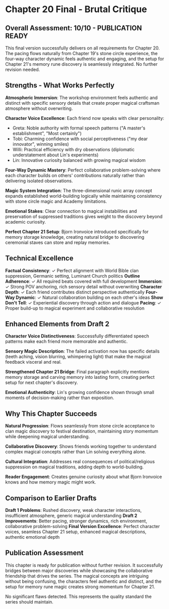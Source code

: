 # Chapter 20 Final - Brutal Critique

## Overall Assessment: 10/10 - PUBLICATION READY

This final version successfully delivers on all requirements for Chapter 20. The pacing flows naturally from Chapter 19's stone circle experience, the four-way character dynamic feels authentic and engaging, and the setup for Chapter 21's memory rune discovery is seamlessly integrated. No further revision needed.

## Strengths - What Works Perfectly

**Atmospheric Immersion**: The workshop environment feels authentic and distinct with specific sensory details that create proper magical craftsman atmosphere without overwriting.

**Character Voice Excellence**: Each friend now speaks with clear personality:
- Greta: Noble authority with formal speech patterns ("A master's establishment", "Most certainly")
- Tobi: Charming confidence with social perceptiveness ("my dear innovator", winning smiles)
- Willi: Practical efficiency with dry observations (diplomatic understatement about Lin's experiments)
- Lin: Innovative curiosity balanced with growing magical wisdom

**Four-Way Dynamic Mastery**: Perfect collaborative problem-solving where each character builds on others' contributions naturally rather than delivering isolated observations.

**Magic System Integration**: The three-dimensional runic array concept expands established world-building logically while maintaining consistency with stone circle magic and Academy limitations.

**Emotional Stakes**: Clear connection to magical instabilities and preservation of suppressed traditions gives weight to the discovery beyond academic curiosity.

**Perfect Chapter 21 Setup**: Bjorn Ironvoice introduced specifically for memory storage knowledge, creating natural bridge to discovering ceremonial staves can store and replay memories.

## Technical Excellence

**Factual Consistency**: ✓ Perfect alignment with World Bible clan suppression, Germanic setting, Luminant Church politics
**Outline Adherence**: ✓ All required beats covered with full development
**Immersion**: ✓ Strong POV anchoring, rich sensory detail without overwriting
**Character Depth**: ✓ Each friend contributes distinct perspective authentically
**Four-Way Dynamic**: ✓ Natural collaboration building on each other's ideas
**Show Don't Tell**: ✓ Experiential discovery through action and dialogue
**Pacing**: ✓ Proper build-up to magical experiment and collaborative resolution

## Enhanced Elements from Draft 2

**Character Voice Distinctiveness**: Successfully differentiated speech patterns make each friend more memorable and authentic.

**Sensory Magic Description**: The failed activation now has specific details (teeth aching, vision blurring, whimpering light) that make the magical feedback visceral and real.

**Strengthened Chapter 21 Bridge**: Final paragraph explicitly mentions memory storage and carving memory into lasting form, creating perfect setup for next chapter's discovery.

**Emotional Authenticity**: Lin's growing confidence shown through small moments of decision-making rather than exposition.

## Why This Chapter Succeeds

**Natural Progression**: Flows seamlessly from stone circle acceptance to clan magic discovery to festival destination, maintaining story momentum while deepening magical understanding.

**Collaborative Discovery**: Shows friends working together to understand complex magical concepts rather than Lin solving everything alone.

**Cultural Integration**: Addresses real consequences of political/religious suppression on magical traditions, adding depth to world-building.

**Reader Engagement**: Creates genuine curiosity about what Bjorn Ironvoice knows and how memory magic might work.

## Comparison to Earlier Drafts

**Draft 1 Problems**: Rushed discovery, weak character interactions, insufficient atmosphere, generic magical understanding
**Draft 2 Improvements**: Better pacing, stronger dynamics, rich environment, collaborative problem-solving
**Final Version Excellence**: Perfect character voices, seamless Chapter 21 setup, enhanced magical descriptions, authentic emotional depth

## Publication Assessment

This chapter is ready for publication without further revision. It successfully bridges between major discoveries while showcasing the collaborative friendship that drives the series. The magical concepts are intriguing without being confusing, the characters feel authentic and distinct, and the setup for memory rune magic creates strong momentum for Chapter 21.

No significant flaws detected. This represents the quality standard the series should maintain.
